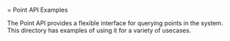 
= Point API Examples

The Point API provides a flexible interface for querying points in the
system.  This directory has examples of using it for a variety of
usecases.

